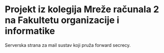 # Projekt iz kolegija Mreže računala 2 na Fakultetu organizacije i informatike

Serverska strana za mail sustav koji pruža forward secrecy.
